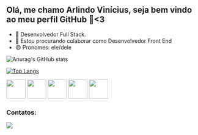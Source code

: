 ## Olá, me chamo Arlindo Vinícius, seja bem vindo ao meu perfil GitHub 👋<3


- 🌱 Desenvolvedor Full Stack.
- 👯 Estou procurando colaborar como Desenvolvedor Front End
- 😄 Pronomes: ele/dele

![Anurag's GitHub stats](https://github-readme-stats.vercel.app/api?username=vinyperroni&show_icons=true&theme=radical)

[![Top Langs](https://github-readme-stats.vercel.app/api/top-langs/?username=vinyperroni&layout=compact&theme=radical)](https://github.com/anuraghazra/github-readme-stats)

<img src="https://cdn.jsdelivr.net/gh/devicons/devicon/icons/react/react-original.svg" width="50" height="50"/> <img src="https://cdn.jsdelivr.net/gh/devicons/devicon/icons/css3/css3-original.svg"  width="50" height="50"/> <img src="https://cdn.jsdelivr.net/gh/devicons/devicon/icons/html5/html5-original.svg" width="50" height="50"/> <img src="https://cdn.jsdelivr.net/gh/devicons/devicon/icons/javascript/javascript-original.svg" width="50" height="50"/> <img src="https://cdn.jsdelivr.net/gh/devicons/devicon/icons/git/git-original.svg" width="50" height="50"/>  

### Contatos:

<div>
<a href="https://www.linkedin.com/in/arlindo-vinicius" target="_blank"><img src="https://img.shields.io/badge/-LinkedIn-%230077B5?style=for-the-badge&logo=linkedin&logoColor=white" target="_blank"></a>   
</div>







<!--
**vinyperroni/vinyperroni** is a ✨ _special_ ✨ repository because its `README.md` (this file) appears on your GitHub profile.

Here are some ideas to get you started:

- 🔭 I’m currently working on ...
- 🌱 I’m currently learning ...
- 👯 I’m looking to collaborate on ...
- 🤔 I’m looking for help with ...
- 💬 Ask me about ...
- 📫 How to reach me: ...
- 😄 Pronouns: ...
- ⚡ Fun fact: ...
-->
